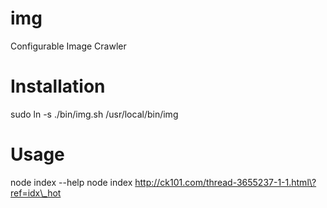 # img
Configurable Image Crawler

# Installation
sudo ln -s ./bin/img.sh /usr/local/bin/img

# Usage
node index --help
node index http://ck101.com/thread-3655237-1-1.html\?ref=idx\_hot

